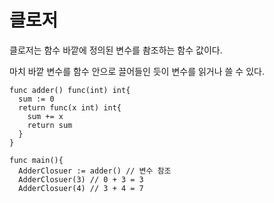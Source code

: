 클로저
======

클로저는 함수 바깥에 정의된 변수를 촴조하는 함수 값이다.


마치 바깥 변수를 함수 안으로 끌어들인 듯이 변수를 읽거나 쓸 수 있다.

```
func adder() func(int) int{
  sum := 0
  return func(x int) int{
    sum += x
    return sum
  }
}

func main(){
  AdderClosuer := adder() // 변수 참조
  AdderClosuer(3) // 0 + 3 = 3
  AdderClosuer(4) // 3 + 4 = 7
```
